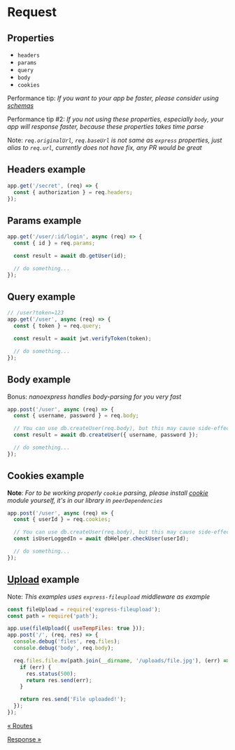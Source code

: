 # Request

## Properties

- `headers`
- `params`
- `query`
- `body`
- `cookies`

Performance tip: _If you want to your app be faster, please consider using [schemas](./schema.md)_

Performance tip #2: _If you not using these properties, especially `body`, your app will response faster, because these properties takes time parse_

Note: _`req.originalUrl`, `req.baseUrl` is not same as `express` properties, just alias to `req.url`, currently does not have fix, any PR would be great_

## Headers example

```js
app.get('/secret', (req) => {
  const { authorization } = req.headers;
});
```

## Params example

```js
app.get('/user/:id/login', async (req) => {
  const { id } = req.params;

  const result = await db.getUser(id);

  // do something...
});
```

## Query example

```js
// /user?token=123
app.get('/user', async (req) => {
  const { token } = req.query;

  const result = await jwt.verifyToken(token);

  // do something...
});
```

## Body example

Bonus: _nanoexpress handles body-parsing for you very fast_

```js
app.post('/user', async (req) => {
  const { username, password } = req.body;

  // You can use db.createUser(req.body), but this may cause side-effects
  const result = await db.createUser({ username, password });

  // do something...
});
```

## Cookies example

**Note**: _For to be working properly `cookie` parsing, please install [cookie](https://github.com/jshttp/cookie) module yourself, it's in our library in `peerDependencies`_

```js
app.post('/user', async (req) => {
  const { userId } = req.cookies;

  // You can use db.createUser(req.body), but this may cause side-effects
  const isUserLoggedIn = await dbHelper.checkUser(userId);

  // do something...
});
```

## [Upload](../examples/upload-file.js) example

Note: _This examples uses `express-fileupload` middleware as example_

```js
const fileUpload = require('express-fileupload');
const path = require('path');

app.use(fileUpload({ useTempFiles: true }));
app.post('/', (req, res) => {
  console.debug('files', req.files);
  console.debug('body', req.body);

  req.files.file.mv(path.join(__dirname, '/uploads/file.jpg'), (err) => {
    if (err) {
      res.status(500);
      return res.send(err);
    }

    return res.send('File uploaded!');
  });
});
```

[&laquo; Routes](./routes.md)

[Response &raquo;](./response.md)
